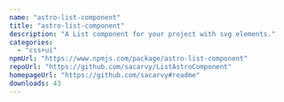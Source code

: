 ```yaml
---
name: "astro-list-component"
title: "astro-list-component"
description: "A List component for your project with svg elements."
categories:
  - "css+ui"
npmUrl: "https://www.npmjs.com/package/astro-list-component"
repoUrl: "https://github.com/sacarvy/ListAstroComponent"
homepageUrl: "https://github.com/sacarvy#readme"
downloads: 43
---
```

